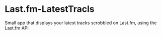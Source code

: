 Last.fm-LatestTracls
====================

Small app that displays your latest tracks scrobbled on Last.fm, using the Last.fm API
